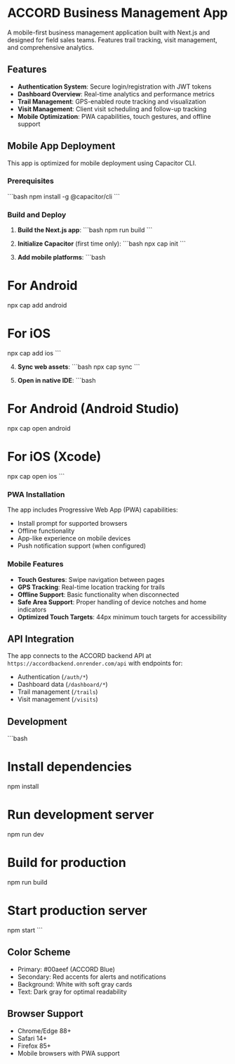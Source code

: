 # ACCORD Business Management App

A mobile-first business management application built with Next.js and designed for field sales teams. Features trail tracking, visit management, and comprehensive analytics.

## Features

- **Authentication System**: Secure login/registration with JWT tokens
- **Dashboard Overview**: Real-time analytics and performance metrics
- **Trail Management**: GPS-enabled route tracking and visualization
- **Visit Management**: Client visit scheduling and follow-up tracking
- **Mobile Optimization**: PWA capabilities, touch gestures, and offline support

## Mobile App Deployment

This app is optimized for mobile deployment using Capacitor CLI.

### Prerequisites

\`\`\`bash
npm install -g @capacitor/cli
\`\`\`

### Build and Deploy

1. **Build the Next.js app**:
\`\`\`bash
npm run build
\`\`\`

2. **Initialize Capacitor** (first time only):
\`\`\`bash
npx cap init
\`\`\`

3. **Add mobile platforms**:
\`\`\`bash
# For Android
npx cap add android

# For iOS
npx cap add ios
\`\`\`

4. **Sync web assets**:
\`\`\`bash
npx cap sync
\`\`\`

5. **Open in native IDE**:
\`\`\`bash
# For Android (Android Studio)
npx cap open android

# For iOS (Xcode)
npx cap open ios
\`\`\`

### PWA Installation

The app includes Progressive Web App (PWA) capabilities:
- Install prompt for supported browsers
- Offline functionality
- App-like experience on mobile devices
- Push notification support (when configured)

### Mobile Features

- **Touch Gestures**: Swipe navigation between pages
- **GPS Tracking**: Real-time location tracking for trails
- **Offline Support**: Basic functionality when disconnected
- **Safe Area Support**: Proper handling of device notches and home indicators
- **Optimized Touch Targets**: 44px minimum touch targets for accessibility

## API Integration

The app connects to the ACCORD backend API at `https://accordbackend.onrender.com/api` with endpoints for:
- Authentication (`/auth/*`)
- Dashboard data (`/dashboard/*`)
- Trail management (`/trails`)
- Visit management (`/visits`)

## Development

\`\`\`bash
# Install dependencies
npm install

# Run development server
npm run dev

# Build for production
npm run build

# Start production server
npm start
\`\`\`

## Color Scheme

- Primary: #00aeef (ACCORD Blue)
- Secondary: Red accents for alerts and notifications
- Background: White with soft gray cards
- Text: Dark gray for optimal readability

## Browser Support

- Chrome/Edge 88+
- Safari 14+
- Firefox 85+
- Mobile browsers with PWA support
